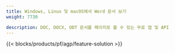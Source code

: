 ```yaml
---
title: Windows, Linux 및 macOS에서 Word 문서 보기 
weight: 7730

description: DOC, DOCX, ODT 문서를 페이지로 볼 수 있는 무료 앱 및 API
---
```


{{< blocks/products/pf/agp/feature-solution >}} 

